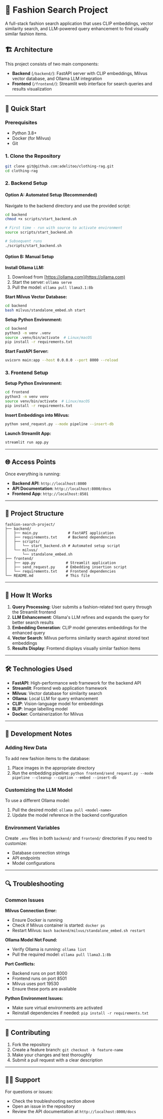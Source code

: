 # 🧵 Fashion Search Project  

A full-stack fashion search application that uses CLIP embeddings, vector similarity search, and LLM-powered query enhancement to find visually similar fashion items.

## 🏗️ Architecture

This project consists of two main components:

- **Backend** (`/backend/`): FastAPI server with CLIP embeddings, Milvus vector database, and Ollama LLM integration
- **Frontend** (`/frontend/`): Streamlit web interface for search queries and results visualization

---

## 🚀 Quick Start

### Prerequisites

- Python 3.8+
- Docker (for Milvus)
- Git

### 1. Clone the Repository

```bash
git clone git@github.com:adelitoo/clothing-rag.git
cd clothing-rag
```

### 2. Backend Setup

#### Option A: Automated Setup (Recommended)

Navigate to the backend directory and use the provided script:

```bash
cd backend
chmod +x scripts/start_backend.sh

# First time - run with source to activate environment
source scripts/start_backend.sh

# Subsequent runs
./scripts/start_backend.sh
```

#### Option B: Manual Setup

**Install Ollama LLM:**
1. Download from [https://ollama.com](https://ollama.com)
2. Start the server: `ollama serve`
3. Pull the model: `ollama pull llama3.1:8b`

**Start Milvus Vector Database:**
```bash
cd backend
bash milvus/standalone_embed.sh start
```

**Setup Python Environment:**
```bash
cd backend
python3 -m venv .venv
source .venv/bin/activate  # Linux/macOS
pip install -r requirements.txt
```

**Start FastAPI Server:**
```bash
uvicorn main:app --host 0.0.0.0 --port 8000 --reload
```

### 3. Frontend Setup

**Setup Python Environment:**
```bash
cd frontend
python3 -m venv venv
source venv/bin/activate  # Linux/macOS
pip install -r requirements.txt
```

**Insert Embeddings into Milvus:**
```bash
python send_request.py --mode pipeline --insert-db
```

**Launch Streamlit App:**
```bash
streamlit run app.py
```

---

## 🌐 Access Points

Once everything is running:

- **Backend API**: `http://localhost:8000`
- **API Documentation**: `http://localhost:8000/docs`
- **Frontend App**: `http://localhost:8501`

---

## 📁 Project Structure

```
fashion-search-project/
├── backend/
│   ├── main.py              # FastAPI application
│   ├── requirements.txt     # Backend dependencies
│   ├── scripts/
│   │   └── start_backend.sh # Automated setup script
│   └── milvus/
│       └── standalone_embed.sh
├── frontend/
│   ├── app.py              # Streamlit application
│   ├── send_request.py     # Embedding insertion script
│   └── requirements.txt    # Frontend dependencies
└── README.md               # This file
```

---

## 🔧 How It Works

1. **Query Processing**: User submits a fashion-related text query through the Streamlit frontend
2. **LLM Enhancement**: Ollama's LLM refines and expands the query for better search results
3. **Embedding Generation**: CLIP model generates embeddings for the enhanced query
4. **Vector Search**: Milvus performs similarity search against stored text embeddings
5. **Results Display**: Frontend displays visually similar fashion items

---

## 🛠️ Technologies Used

- **FastAPI**: High-performance web framework for the backend API
- **Streamlit**: Frontend web application framework
- **Milvus**: Vector database for similarity search
- **Ollama**: Local LLM for query enhancement
- **CLIP**: Vision-language model for embeddings
- **BLIP**: Image labelling model
- **Docker**: Containerization for Milvus

---

## 📝 Development Notes

### Adding New Data

To add new fashion items to the database:
1. Place images in the appropriate directory
2. Run the embedding pipeline: `python frontend/send_request.py --mode pipeline --cleanup --caption --embed --insert-db`

### Customizing the LLM Model

To use a different Ollama model:
1. Pull the desired model: `ollama pull <model-name>`
2. Update the model reference in the backend configuration

### Environment Variables

Create `.env` files in both `backend/` and `frontend/` directories if you need to customize:
- Database connection strings
- API endpoints
- Model configurations

---

## 🔍 Troubleshooting

### Common Issues

**Milvus Connection Error:**
- Ensure Docker is running
- Check if Milvus container is started: `docker ps`
- Restart Milvus: `bash backend/milvus/standalone_embed.sh restart`

**Ollama Model Not Found:**
- Verify Ollama is running: `ollama list`
- Pull the required model: `ollama pull llama3.1:8b`

**Port Conflicts:**
- Backend runs on port 8000
- Frontend runs on port 8501
- Milvus uses port 19530
- Ensure these ports are available

**Python Environment Issues:**
- Make sure virtual environments are activated
- Reinstall dependencies if needed: `pip install -r requirements.txt`

---

## 🤝 Contributing

1. Fork the repository
2. Create a feature branch: `git checkout -b feature-name`
3. Make your changes and test thoroughly
4. Submit a pull request with a clear description

---

## 🙋‍♂️ Support

For questions or issues:
- Check the troubleshooting section above
- Open an issue in the repository
- Review the API documentation at `http://localhost:8000/docs`
